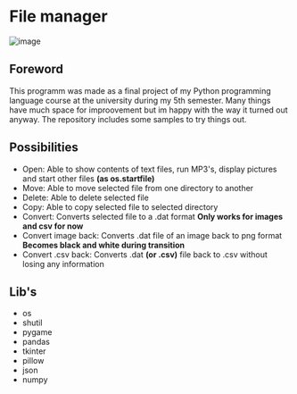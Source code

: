 # File manager

![image](https://github.com/user-attachments/assets/a3a3ea96-0804-4095-9f31-2a62a0ee9481)

## Foreword

This programm was made as a final project of my Python programming language course at the university during my 5th semester. 
Many things have much space for improovement but im happy with the way it turned out anyway.
The repository includes some samples to try things out.

## Possibilities

- Open: Able to show contents of text files, run MP3's, display pictures and start other files **(as os.startfile)** 
- Move: Able to move selected file from one directory to another
- Delete: Able to delete selected file
- Copy: Able to copy selected file to selected directory
- Convert: Converts selected file to a .dat format __Only works for images and csv for now__
- Convert image back: Converts .dat file of an image back to png format __Becomes black and white during transition__
- Convert .csv back: Converts .dat **(or .csv)** file back to .csv without losing any information

## Lib's
- os
- shutil
- pygame
- pandas
- tkinter
- pillow
- json
- numpy
  
